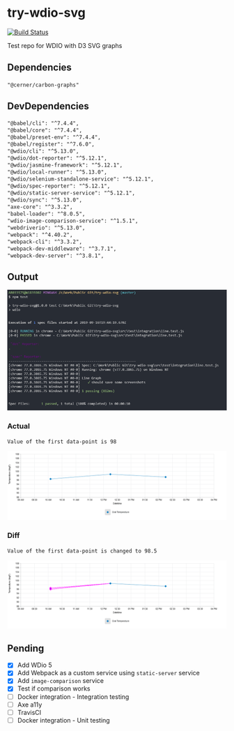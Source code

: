 # try-wdio-svg

[![Build Status](https://travis-ci.com/abhijit945/try-wdio-svg.svg?branch=master)](https://travis-ci.com/abhijit945/try-wdio-svg)

Test repo for WDIO with D3 SVG graphs

## Dependencies

`"@cerner/carbon-graphs"`

## DevDependencies

```
"@babel/cli": "^7.4.4",
"@babel/core": "^7.4.4",
"@babel/preset-env": "^7.4.4",
"@babel/register": "^7.6.0",
"@wdio/cli": "^5.13.0",
"@wdio/dot-reporter": "^5.12.1",
"@wdio/jasmine-framework": "^5.12.1",
"@wdio/local-runner": "^5.13.0",
"@wdio/selenium-standalone-service": "^5.12.1",
"@wdio/spec-reporter": "^5.12.1",
"@wdio/static-server-service": "^5.12.1",
"@wdio/sync": "^5.13.0",
"axe-core": "^3.3.2",
"babel-loader": "^8.0.5",
"wdio-image-comparison-service": "^1.5.1",
"webdriverio": "^5.13.0",
"webpack": "^4.40.2",
"webpack-cli": "^3.3.2",
"webpack-dev-middleware": "^3.7.1",
"webpack-dev-server": "^3.8.1",
```

## Output

![Example](./assets/example.png "Example")

### Actual

`Value of the first data-point is 98`

![Actual](./assets/screenshots/actual/desktop_chrome/.carbon-graph-container--1280x800.png "Actual")

### Diff

`Value of the first data-point is changed to 98.5`

![Diff](./assets/screenshots/diff/desktop_chrome/.carbon-graph-container--1280x800.png "Diff")

## Pending

-   [x] Add WDio 5
-   [x] Add Webpack as a custom service using `static-server` service
-   [x] Add `image-comparison` service
-   [x] Test if comparison works
-   [ ] Docker integration - Integration testing
-   [ ] Axe a11y
-   [ ] TravisCI
-   [ ] Docker integration - Unit testing
